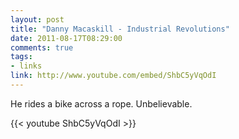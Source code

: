 ```yaml
---
layout: post
title: "Danny Macaskill - Industrial Revolutions"
date: 2011-08-17T08:29:00
comments: true
tags:
- links
link: http://www.youtube.com/embed/ShbC5yVqOdI
---
```

He rides a bike across a rope. Unbelievable. 

{{< youtube ShbC5yVqOdI >}} 
